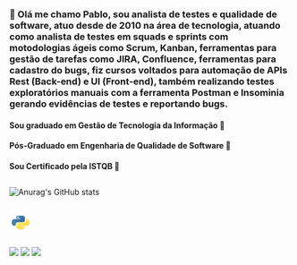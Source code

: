 ### 🚀 Olá me chamo Pablo, sou analista de testes e qualidade de software, atuo desde de 2010 na área de tecnologia, atuando como analista de testes em squads e sprints com motodologias ágeis como Scrum, Kanban, ferramentas para gestão de tarefas como JIRA, Confluence, ferramentas para cadastro do bugs, fiz cursos voltados para automação de APIs Rest (Back-end) e UI (Front-end), também realizando testes exploratórios manuais com a ferramenta Postman e Insominia gerando evidências de testes e reportando bugs.

#### Sou graduado em Gestão de Tecnologia da Informação 📘
#### Pós-Graduado em Engenharia de Qualidade de Software 📗
#### Sou Certificado pela ISTQB 📙

##

![Anurag's GitHub stats](https://github-readme-stats.vercel.app/api?username=Ojuara2&show_icons=true&theme=radical)


<div style="display: inline_block"><br>
  
  <img align="center" alt="Pablo-Python" height="30" width="40" src="https://raw.githubusercontent.com/devicons/devicon/master/icons/python/python-original.svg">
  
##
<div> 
  <a href="https://www.linkedin.com/in/pablodearaujoctfl/" target="_blank"><img src="https://img.shields.io/badge/LinkedIn-0077B5?style=for-the-badge&logo=linkedin&logoColor=white" target="_blank"></a>
  <a href="mailto:paaraujorj@gmail.com" target="_blank"><img src="https://img.shields.io/badge/Gmail-D14836?style=for-the-badge&logo=gmail&logoColor=white" target="_blank"></a>
  <a href="https://wa.me/5524992703171?text=oi" target="_blank"><img src="https://img.shields.io/badge/WhatsApp-25D366?style=for-the-badge&logo=whatsapp&logoColor=white" target="_blank"></a>  
</div>
